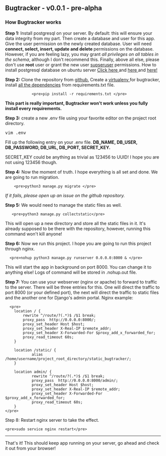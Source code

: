 ##  Bugtracker - v0.0.1 - pre-alpha
### How Bugtracker works
<b>Step 1:</b> Install postgresql on your server. By default: this will ensure your data integrity from my
                part. Then create a database and user for this app. Give the user permission on the newly created
                database.
                User will need <strong> connect, select, insert, update and delete </strong> permissions on the
                database.
                However, if you are feeling lazy, you may grant <i>
                    all privileges on all tables in the schema</i>, although I don't recommend this.
                Finally, above all else, please don't use <b>root</b> user or grant the new user <u>
                    supseruser</u> permissions. 
                    How to install postgresql database on ubuntu server
                    <a href="https://www.digitalocean.com/community/tutorials/how-to-install-and-use-postgresql-on-ubuntu-18-04"
                        target="_blank"> Click here </a>
                    and
                    <a href="https://stackoverflow.com/a/12721095/6029175" target="_blank">
                        here
                    </a>
                    and
                    <a href="https://tableplus.com/blog/2018/04/postgresql-how-to-grant-access-to-users.html"
                        target="_blank">
                        here!
                    </a>

<strong>Step 2:</strong> Clone the repository from <a href="https://github.com/p1r-a-t3/Bugtracker" target="_blank">
                    github.</a> Create a <a href="https://pypi.org/project/virtualenv/" target="_blank"> virtualenv </a>
                for bugtracker, install <u>all the dependencies</u> from requirements.txt file.

                <pre>pip install -r requirements.txt </pre>

 <strong>This part is really important, Bugtracker won't work unless you fully install every requirements. </strong>
                    
<strong>Step 3:</strong> create a new .env file using your favorite editor on the project root directory.
                <pre>vim .env </pre>
Fill up the following entry on your .env file. <strong> DB_NAME, DB_USER, DB_PASSWORD, DB_URL, DB_PORT, SECRET_KEY.</strong>

SECRET_KEY could be anything as trivial as 123456 to UUID! I hope you are not using 123456 though.

<strong>Step 4:</strong> Now the moment of truth. I hope everything is all set and done. We are going to run migration.
        
        <pre>python3 manage.py migrate </pre>

<i> If it fails, please open up an issue on the github repository. </i>

<strong>Step 5:</strong> We would need to manage the static files as well.
       
       <pre>python3 manage.py collectstatic</pre>
 This will open up a new directory and store all the static files in it. It's already supposed to be there with the repository, however, running this command won't kill anyone!
         
<strong>Step 6:</strong> Now we run this project. I hope you are going to run this project through nginx.
      
      <pre>nohup python3 manage.py runserver 0.0.0.0:8000 & </pre>
                
This will start the app in background on port 8000. You can change it to anything else! Logs of command will be stored in .nohup.out file.
            
<strong>Step 7:</strong> You can use your webserver (nginx or apache) to forward to traffic to the server. There will be three entries for this. One will direct the traffic to port 8000 (or your defined port), the next will direct the traffic to static files and the another one for Django's admin portal.
Nginx example:
      
      <pre>
        location / {
            rewrite ^/route/?(.*)$ /$1 break;
            proxy_pass  http://0.0.0.0:8000/;
            proxy_set_header Host $host;
            proxy_set_header X-Real-IP $remote_addr;
            proxy_set_header X-Forwarded-For $proxy_add_x_forwarded_for;
            proxy_read_timeout 60s;
        }

        location /static/ {
                alias /home/username/project_root_directory/static_bugtracker/;
        }

        location admin/ {
                rewrite ^/route/?(.*)$ /$1 break;
                proxy_pass  http://0.0.0.0:8000/admin/;
                proxy_set_header Host $host;
                proxy_set_header X-Real-IP $remote_addr;
                proxy_set_header X-Forwarded-For $proxy_add_x_forwarded_for;
                proxy_read_timeout 60s;
        }
    </pre>

Step 8: Restart nginx server to take the effect.
    
    <pre>sudo service nginx restart</pre>
____________________________________________________
That's it! This should keep app running on your server, go ahead and check it out from your browser!
